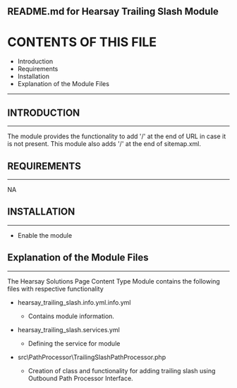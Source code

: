 README.md for Hearsay Trailing Slash Module
-------------------------------------

# CONTENTS OF THIS FILE

  - Introduction
  - Requirements
  - Installation
  - Explanation of the Module Files

---------------------

## INTRODUCTION
------------

The module provides the functionality to add '/' at the end of URL in case it is not present. This module also adds '/' at the end of sitemap.xml.



## REQUIREMENTS
------------

NA


## INSTALLATION
------------

- Enable the module


## Explanation of the Module Files
--------------------------------

The Hearsay Solutions Page Content Type Module contains the following files with respective functionality

- hearsay_trailing_slash.info.yml.info.yml
  - Contains module information.

- hearsay_trailing_slash.services.yml
  - Defining the service for module

- src\PathProcessor\TrailingSlashPathProcessor.php
  - Creation of class and functionality for adding trailing slash using Outbound Path Processor Interface.